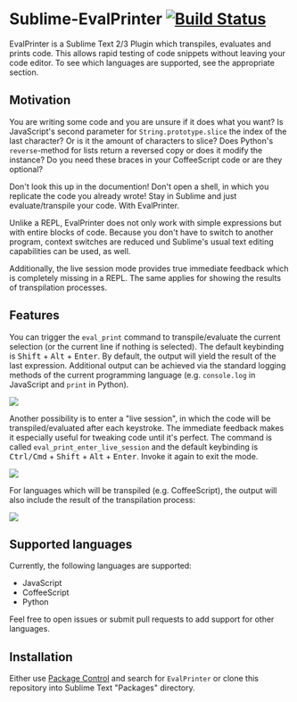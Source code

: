 Sublime-EvalPrinter [![Build Status](https://travis-ci.org/philippotto/Sublime-EvalPrinter.svg?branch=master)](https://travis-ci.org/philippotto/Sublime-EvalPrinter)
===================

EvalPrinter is a Sublime Text 2/3 Plugin which transpiles, evaluates and prints code.
This allows rapid testing of code snippets without leaving your code editor.
To see which languages are supported, see the appropriate section.


## Motivation

You are writing some code and you are unsure if it does what you want?
Is JavaScript's second parameter for ```String.prototype.slice``` the index of the last character?
Or is it the amount of characters to slice? Does Python's ```reverse```-method for lists return a reversed copy or does it modify the instance?
Do you need these braces in your CoffeeScript code or are they optional?

Don't look this up in the documention!
Don't open a shell, in which you replicate the code you already wrote! Stay in Sublime and just evaluate/transpile your code.
With EvalPrinter.

Unlike a REPL, EvalPrinter does not only work with simple expressions but with entire blocks of code. Because you don't have to switch to another program, context switches are reduced und Sublime's usual text editing capabilities can be used, as well.

Additionally, the live session mode provides true immediate feedback which is completely missing in a REPL. The same applies for showing the results of transpilation processes.


## Features

You can trigger the ```eval_print``` command to transpile/evaluate the current selection (or the current line if nothing is selected).
The default keybinding is <kbd>Shift</kbd> + <kbd>Alt</kbd> + <kbd>Enter</kbd>.
By default, the output will yield the result of the last expression.
Additional output can be achieved via the standard logging methods of the current programming language (e.g. ```console.log``` in JavaScript and ```print``` in Python).

![](http://philippotto.github.io/Sublime-EvalPrinter/screens/javascript.gif)


Another possibility is to enter a "live session", in which the code will be transpiled/evaluated after each keystroke. The immediate feedback makes it especially useful for tweaking code until it's perfect.
The command is called ```eval_print_enter_live_session``` and the default keybinding is <kbd>Ctrl/Cmd</kbd> + <kbd>Shift</kbd> + <kbd>Alt</kbd> + <kbd>Enter</kbd>. Invoke it again to exit the mode.


![](http://philippotto.github.io/Sublime-EvalPrinter/screens/javascript-live-session.gif)


For languages which will be transpiled (e.g. CoffeeScript), the output will also include the result of the transpilation process:

![](http://philippotto.github.io/Sublime-EvalPrinter/screens/coffeescript.gif)


## Supported languages

Currently, the following languages are supported:

- JavaScript
- CoffeeScript
- Python

Feel free to open issues or submit pull requests to add support for other languages.


## Installation

Either use [Package Control](https://sublime.wbond.net/installation) and search for `EvalPrinter` or clone this repository into Sublime Text "Packages" directory.
